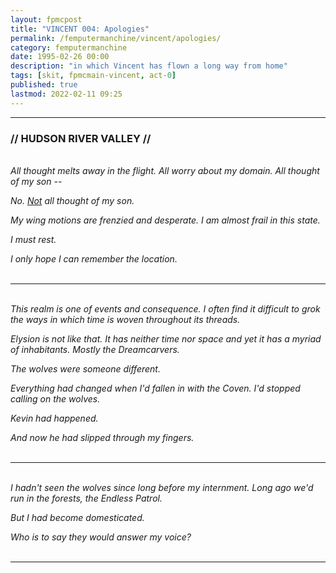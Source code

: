 ```yaml
---
layout: fpmcpost
title: "VINCENT 004: Apologies"
permalink: /femputermanchine/vincent/apologies/
category: femputermanchine
date: 1995-02-26 00:00
description: "in which Vincent has flown a long way from home"
tags: [skit, fpmcmain-vincent, act-0]
published: true
lastmod: 2022-02-11 09:25
---
```

[//]: # (  2/11/22  -added)

*****
### // HUDSON RIVER VALLEY //

<BR><I>All thought melts away in the flight. All worry about my domain. All thought of my son --</i>

<i>No. <U>Not</U> all thought of my son.</i>

<i>My wing motions are frenzied and desperate. I am almost frail in this state. </i>

<i>I must rest.</i>

<i>I only hope I can remember the location.</i>
<br><br>

*****
<br><i>This realm is one of events and consequence. I often find it difficult to grok the ways in which time is woven throughout its threads.</i>

<i>Elysion is not like that. It has neither time nor space and yet it has a myriad of inhabitants. Mostly the Dreamcarvers.</i>

<i>The wolves were someone different.</i>

<i>Everything had changed when I'd fallen in with the Coven. I'd stopped calling on the wolves.</i>

<i>Kevin had happened.</i>

<i>And now he had slipped through my fingers.</i>
<br><br>

*****
<br><i>I hadn't seen the wolves since long before my internment. Long ago we'd run in the forests, the Endless Patrol.</i>

<i>But I had become domesticated.</i>

<i>Who is to say they would answer my voice?</i>
<br><br>

*****

